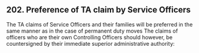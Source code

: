 ## 202. Preference of TA claim by Service Officers

The TA claims of Service Officers and their families will be preferred in the same manner as in the case of permanent duty moves The claims of officers who are their own Controlling Officers should however, be countersigned by their immediate superior administrative authority:
